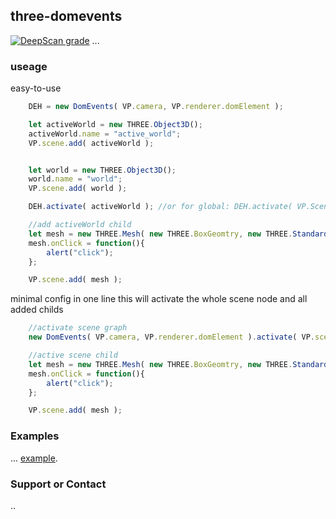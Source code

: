 ## three-domevents
[![DeepScan grade](https://deepscan.io/api/teams/22235/projects/25559/branches/801467/badge/grade.svg)](https://deepscan.io/dashboard#view=project&tid=22235&pid=25559&bid=801467)
...
### useage

easy-to-use

```javascript
    DEH = new DomEvents( VP.camera, VP.renderer.domElement );

    let activeWorld = new THREE.Object3D();
    activeWorld.name = "active_world";
    VP.scene.add( activeWorld );


    let world = new THREE.Object3D();
    world.name = "world";
    VP.scene.add( world );

    DEH.activate( activeWorld ); //or for global: DEH.activate( VP.Scene )

    //add activeWorld child
    let mesh = new THREE.Mesh( new THREE.BoxGeomtry, new THREE.StandardMeshMaterial() );
    mesh.onClick = function(){
        alert("click");
    };

    VP.scene.add( mesh );
```

minimal config in one line 
this will activate the whole scene node and all added childs

```javascript
    //activate scene graph
    new DomEvents( VP.camera, VP.renderer.domElement ).activate( VP.scene );

    //active scene child
    let mesh = new THREE.Mesh( new THREE.BoxGeomtry, new THREE.StandardMeshMaterial() );
    mesh.onClick = function(){
        alert("click");
    };

    VP.scene.add( mesh );
```



### Examples

... [example](https://i3ernie.github.io/three-domevents/example).

### Support or Contact

..
